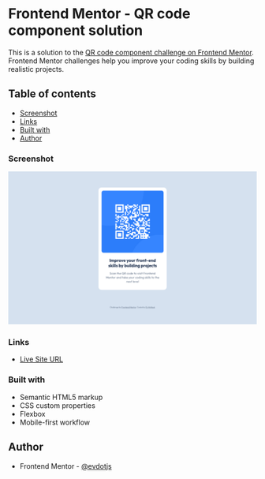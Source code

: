 # Frontend Mentor - QR code component solution

This is a solution to the [QR code component challenge on Frontend Mentor](https://www.frontendmentor.io/challenges/qr-code-component-iux_sIO_H). Frontend Mentor challenges help you improve your coding skills by building realistic projects.

## Table of contents

- [Screenshot](#screenshot)
- [Links](#links)
- [Built with](#built-with)
- [Author](#author)

### Screenshot

![screenshot](./images/screenshot.png)

### Links

- [Live Site URL](https://evdotjs.github.io/frontendmentor/qr-code-component/)

### Built with

- Semantic HTML5 markup
- CSS custom properties
- Flexbox
- Mobile-first workflow

## Author

- Frontend Mentor - [@evdotjs](https://www.frontendmentor.io/profile/evdotjs)
